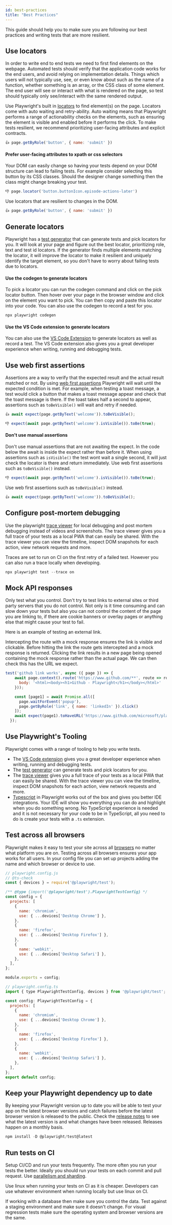 ```yaml
---
id: best-practices
title: "Best Practices"
---
```



This guide should help you to make sure you are following our best practices and writing tests that are more resilient.
## Use locators

In order to write end to end tests we need to first find elements on the webpage. Automated tests should verify that the application code works for the end users, and avoid relying on implementation details. Things which users will not typically use, see, or even know about such as the name of a function, whether something is an array, or the CSS class of some element. The end user will see or interact with what is rendered on the page, so test should typically only see/interact with the same rendered output.

Use Playwright's built in [locators](./locators.md) to find element(s) on the page. Locators come with auto waiting and retry-ability. Auto waiting means that Playwright performs a range of actionability checks on the elements, such as ensuring the element is visible and enabled before it performs the click. To make tests resilient, we recommend prioritizing user-facing attributes and explicit contracts.

```js
👍 page.getByRole('button', { name: 'submit' })
```

#### Prefer user-facing attributes to xpath or css selectors

Your DOM can easily change so having your tests depend on your DOM structure can lead to failing tests. For example consider selecting this button by its CSS classes. Should the designer change something then the class might change breaking your test. 


```js
👎 page.locator('button.buttonIcon.episode-actions-later')
```

Use locators that are resilient to changes in the DOM.

```js
👍 page.getByRole('button', { name: 'submit' })
```
## Generate locators

Playwright has a [test generator](./codegen.md) that can generate tests and pick locators for you. It will look at your page and figure out the best locator, prioritizing role, text and test id locators. If the generator finds multiple elements matching the locator, it will improve the locator to make it resilient and uniquely identify the target element, so you don't have to worry about failing tests due to locators.

#### Use the codegen to generate locators

To pick a locator you can run the codegen command and click on the pick locator button. Then hover over your page in the browser window and click on the element you want to pick. You can then copy and paste this locator into your code. You can also use the codegen to record a test for you.

```bash
npx playwright codegen
```
#### Use the VS Code extension to generate locators

You can also use the [VS Code Extension](./getting-started-vscode.md) to generate locators as well as record a test. The VS Code extension also gives you a great developer experience when writing, running and debugging tests.

## Use web first assertions

Assertions are a way to verify that the expected result and the actual result matched or not. By using [web first assertions](./test-assertions.md) Playwright will wait until the expected condition is met. For example, when testing a toast message, a test would click a button that makes a toast message appear and check that the toast message is there. If the toast takes half a second to appear, assertions such as `toBeVisible()` will wait and retry if needed.

```js
👍 await expect(page.getByText('welcome')).toBeVisible();

👎 expect(await page.getByText('welcome').isVisible()).toBe(true);
```

#### Don't use manual assertions

Don't use manual assertions that are not awaiting the expect. In the code below the await is inside the expect rather than before it. When using assertions such as `isVisible()` the test wont wait a single second, it will just check the locator is there and return immediately. Use web first assertions such as `toBeVisible()` instead.

```js
👎 expect(await page.getByText('welcome').isVisible()).toBe(true);
```

Use web first assertions such as `toBeVisible()` instead.

```js
👍 await expect(page.getByText('welcome')).toBeVisible();
```
## Configure post-mortem debugging

Use the playwright [trace viewer](./trace-viewer.md) for local debugging and post mortem debugging instead of videos and screenshots. The trace viewer gives you a full trace of your tests as a local PWA that can easily be shared. With the trace viewer you can view the timeline, inspect DOM snapshots for each action, view network requests and more.

Traces are set to run on CI on the first retry of a failed test. However you can also run a trace locally when developing.

```js
npx playwright test --trace on
```
## Mock API responses

Only test what you control. Don't try to test links to external sites or third party servers that you do not control. Not only is it time consuming and can slow down your tests but also you can not control the content of the page you are linking to, if there are cookie banners or overlay pages or anything else that might cause your test to fail.

Here is an example of testing an external link.

Intercepting the route with a mock response ensures the link is visible and clickable. Before hitting the link the route gets intercepted and a mock response is returned. Clicking the link results in a new page being opened containing the mock response rather than the actual page. We can then check this has the URL we expect.

```js
test('github link works', async ({ page }) => {
    await page.context().route('https://www.github.com/**', route => route.fulfill({
      body: '<html><body><h1>Github - Playwright</h1></body></html>'
    }));

    const [page1] = await Promise.all([
      page.waitForEvent('popup'),
      page.getByRole('link', { name: 'linkedIn' }).click()
    ]);
    await expect(page1).toHaveURL('https://www.github.com/microsoft/playwright');
  });
```
## Use Playwright's Tooling

Playwright comes with a range of tooling to help you write tests. 
- The [VS Code extension](./getting-started-vscode.md) gives you a great developer experience when writing, running and debugging tests. 
- The [test generator](./codegen.md) can generate tests and pick locators for you.
- The [trace viewer](./trace-viewer.md) gives you a full trace of your tests as a local PWA that can easily be shared. With the trace viewer you can view the timeline, inspect DOM snapshots for each action, view network requests and more.
- [Typescript](./test-typescript) in Playwright works out of the box and gives you better IDE integrations. Your IDE will show you everything you can do and highlight when you do something wrong. No TypeScript experience is needed and it is not necessary for your code to be in TypeScript, all you need to do is create your tests with a `.ts` extension.

## Test across all browsers

Playwright makes it easy to test your site across all [browsers](./test-configuration#multiple-browsers) no matter what platform you are on. Testing across all browsers ensures your app works for all users. In your config file you can set up projects adding the name and which browser or device to use.

```js tab=js-js
// playwright.config.js
// @ts-check
const { devices } = require('@playwright/test');

/** @type {import('@playwright/test').PlaywrightTestConfig} */
const config = {
  projects: [
    {
      name: 'chromium',
      use: { ...devices['Desktop Chrome'] },
    },
    {
      name: 'firefox',
      use: { ...devices['Desktop Firefox'] },
    },
    {
      name: 'webkit',
      use: { ...devices['Desktop Safari'] },
    },
  ],
};

module.exports = config;
```

```js tab=js-ts
// playwright.config.ts
import { type PlaywrightTestConfig, devices } from '@playwright/test';

const config: PlaywrightTestConfig = {
  projects: [
    {
      name: 'chromium',
      use: { ...devices['Desktop Chrome'] },
    },
    {
      name: 'firefox',
      use: { ...devices['Desktop Firefox'] },
    },
    {
      name: 'webkit',
      use: { ...devices['Desktop Safari'] },
    },
  ],
};
export default config;
```

## Keep your Playwright dependency up to date

By keeping your Playwright version up to date you will be able to test your app on the latest browser versions and catch failures before the latest browser version is released to the public. Check the [release notes](./release-notes.md) to see what the latest version is and what changes have been released. Releases happen on a monthly basis.

```js
npm install -D @playwright/test@latest
```

## Run tests on CI

Setup CI/CD and run your tests frequently. The more often you run your tests the better. Ideally you should run your tests on each commit and pull request. Use [parallelism and sharding](./test-parallel.md).

Use linux when running your tests on CI as it is cheaper. Developers can use whatever environment when running locally but use linux on CI.

If working with a database then make sure you control the data. Test against a staging environment and make sure it doesn't change. For visual regression tests make sure the operating system and browser versions are the same.
